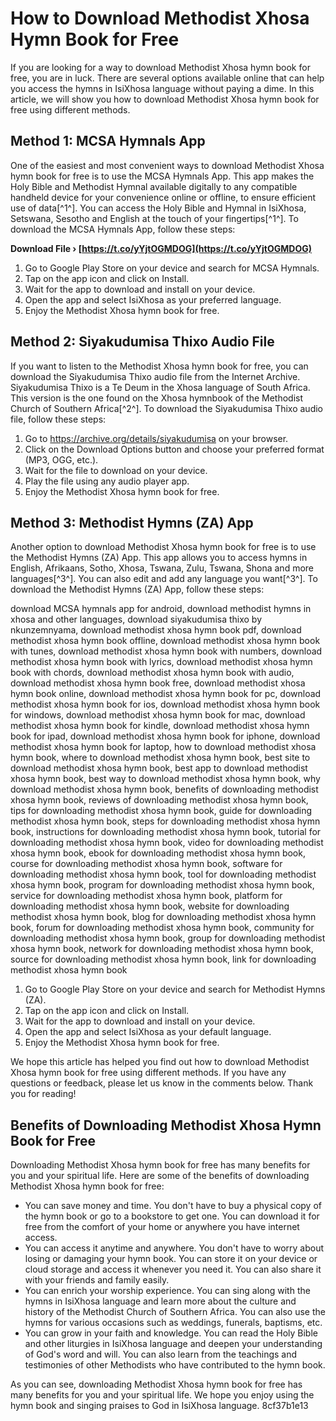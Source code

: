 
 
# How to Download Methodist Xhosa Hymn Book for Free
 
If you are looking for a way to download Methodist Xhosa hymn book for free, you are in luck. There are several options available online that can help you access the hymns in IsiXhosa language without paying a dime. In this article, we will show you how to download Methodist Xhosa hymn book for free using different methods.
 
## Method 1: MCSA Hymnals App
 
One of the easiest and most convenient ways to download Methodist Xhosa hymn book for free is to use the MCSA Hymnals App. This app makes the Holy Bible and Methodist Hymnal available digitally to any compatible handheld device for your convenience online or offline, to ensure efficient use of data[^1^]. You can access the Holy Bible and Hymnal in IsiXhosa, Setswana, Sesotho and English at the touch of your fingertips[^1^]. To download the MCSA Hymnals App, follow these steps:
 
**Download File › [https://t.co/yYjtOGMDOG](https://t.co/yYjtOGMDOG)**


 
1. Go to Google Play Store on your device and search for MCSA Hymnals.
2. Tap on the app icon and click on Install.
3. Wait for the app to download and install on your device.
4. Open the app and select IsiXhosa as your preferred language.
5. Enjoy the Methodist Xhosa hymn book for free.

## Method 2: Siyakudumisa Thixo Audio File
 
If you want to listen to the Methodist Xhosa hymn book for free, you can download the Siyakudumisa Thixo audio file from the Internet Archive. Siyakudumisa Thixo is a Te Deum in the Xhosa language of South Africa. This version is the one found on the Xhosa hymnbook of the Methodist Church of Southern Africa[^2^]. To download the Siyakudumisa Thixo audio file, follow these steps:

1. Go to https://archive.org/details/siyakudumisa on your browser.
2. Click on the Download Options button and choose your preferred format (MP3, OGG, etc.).
3. Wait for the file to download on your device.
4. Play the file using any audio player app.
5. Enjoy the Methodist Xhosa hymn book for free.

## Method 3: Methodist Hymns (ZA) App
 
Another option to download Methodist Xhosa hymn book for free is to use the Methodist Hymns (ZA) App. This app allows you to access hymns in English, Afrikaans, Sotho, Xhosa, Tswana, Zulu, Tswana, Shona and more languages[^3^]. You can also edit and add any language you want[^3^]. To download the Methodist Hymns (ZA) App, follow these steps:
 
download MCSA hymnals app for android,  download methodist hymns in xhosa and other languages,  download siyakudumisa thixo by nkunzemnyama,  download methodist xhosa hymn book pdf,  download methodist xhosa hymn book offline,  download methodist xhosa hymn book with tunes,  download methodist xhosa hymn book with numbers,  download methodist xhosa hymn book with lyrics,  download methodist xhosa hymn book with chords,  download methodist xhosa hymn book with audio,  download methodist xhosa hymn book free,  download methodist xhosa hymn book online,  download methodist xhosa hymn book for pc,  download methodist xhosa hymn book for ios,  download methodist xhosa hymn book for windows,  download methodist xhosa hymn book for mac,  download methodist xhosa hymn book for kindle,  download methodist xhosa hymn book for ipad,  download methodist xhosa hymn book for iphone,  download methodist xhosa hymn book for laptop,  how to download methodist xhosa hymn book,  where to download methodist xhosa hymn book,  best site to download methodist xhosa hymn book,  best app to download methodist xhosa hymn book,  best way to download methodist xhosa hymn book,  why download methodist xhosa hymn book,  benefits of downloading methodist xhosa hymn book,  reviews of downloading methodist xhosa hymn book,  tips for downloading methodist xhosa hymn book,  guide for downloading methodist xhosa hymn book,  steps for downloading methodist xhosa hymn book,  instructions for downloading methodist xhosa hymn book,  tutorial for downloading methodist xhosa hymn book,  video for downloading methodist xhosa hymn book,  ebook for downloading methodist xhosa hymn book,  course for downloading methodist xhosa hymn book,  software for downloading methodist xhosa hymn book,  tool for downloading methodist xhosa hymn book,  program for downloading methodist xhosa hymn book,  service for downloading methodist xhosa hymn book,  platform for downloading methodist xhosa hymn book,  website for downloading methodist xhosa hymn book,  blog for downloading methodist xhosa hymn book,  forum for downloading methodist xhosa hymn book,  community for downloading methodist xhosa hymn book,  group for downloading methodist xhosa hymn book,  network for downloading methodist xhosa hymn book,  source for downloading methodist xhosa hymn book,  link for downloading methodist xhosa hymn book

1. Go to Google Play Store on your device and search for Methodist Hymns (ZA).
2. Tap on the app icon and click on Install.
3. Wait for the app to download and install on your device.
4. Open the app and select IsiXhosa as your default language.
5. Enjoy the Methodist Xhosa hymn book for free.

We hope this article has helped you find out how to download Methodist Xhosa hymn book for free using different methods. If you have any questions or feedback, please let us know in the comments below. Thank you for reading!
  
## Benefits of Downloading Methodist Xhosa Hymn Book for Free
 
Downloading Methodist Xhosa hymn book for free has many benefits for you and your spiritual life. Here are some of the benefits of downloading Methodist Xhosa hymn book for free:

- You can save money and time. You don't have to buy a physical copy of the hymn book or go to a bookstore to get one. You can download it for free from the comfort of your home or anywhere you have internet access.
- You can access it anytime and anywhere. You don't have to worry about losing or damaging your hymn book. You can store it on your device or cloud storage and access it whenever you need it. You can also share it with your friends and family easily.
- You can enrich your worship experience. You can sing along with the hymns in IsiXhosa language and learn more about the culture and history of the Methodist Church of Southern Africa. You can also use the hymns for various occasions such as weddings, funerals, baptisms, etc.
- You can grow in your faith and knowledge. You can read the Holy Bible and other liturgies in IsiXhosa language and deepen your understanding of God's word and will. You can also learn from the teachings and testimonies of other Methodists who have contributed to the hymn book.

As you can see, downloading Methodist Xhosa hymn book for free has many benefits for you and your spiritual life. We hope you enjoy using the hymn book and singing praises to God in IsiXhosa language.
 8cf37b1e13
 

